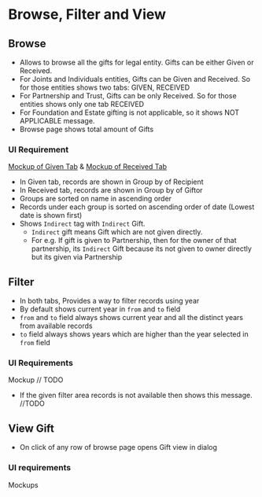 # Browse, Filter and View

## Browse

- Allows to browse all the gifts for legal entity. Gifts can be either Given or Received.
- For Joints and Individuals entities, Gifts can be Given and Received. So for those entities shows two tabs: GIVEN, RECEIVED
- For Partnership and Trust, Gifts can be only Received. So for those entities shows only one tab RECEIVED
- For Foundation and Estate gifting is not applicable, so it shows NOT APPLICABLE message.
- Browse page shows total amount of Gifts 

### UI Requirement

[Mockup of Given Tab](https://drive.google.com/file/d/1BAPUBLstRiZC0GmeQbb5az_Y4fshEJ_e/view)
 & [Mockup of Received Tab](https://drive.google.com/file/d/1rbShyhlD0PKYHXZEWhImg3mzOkRtm23l/view)

- In Given tab, records are shown in Group by of Recipient
- In Received tab, records are shown in Group by of Giftor
- Groups are sorted on name in ascending order
- Records under each group is sorted on ascending order of date (Lowest date is shown first)
- Shows `Indirect` tag with `Indirect` Gift.
  - `Indirect` gift means Gift which are not given directly.  
  - For e.g. If gift is given to Partnership, then for the owner of that partnership, its `Indirect` Gift because its not given to owner directly but its given via Partnership

## Filter

- In both tabs, Provides a way to filter records using year
- By default shows current year in `from` and `to` field
- `from` and `to` field always shows current year and all the distinct years from available records
- `to` field always shows years which are higher than the year selected in `from` field

### UI Requirements

Mockup // TODO
- If the given filter area records is not available then shows this message. //TODO

## View Gift

- On click of any row of browse page opens Gift view in dialog

### UI requirements

Mockups
